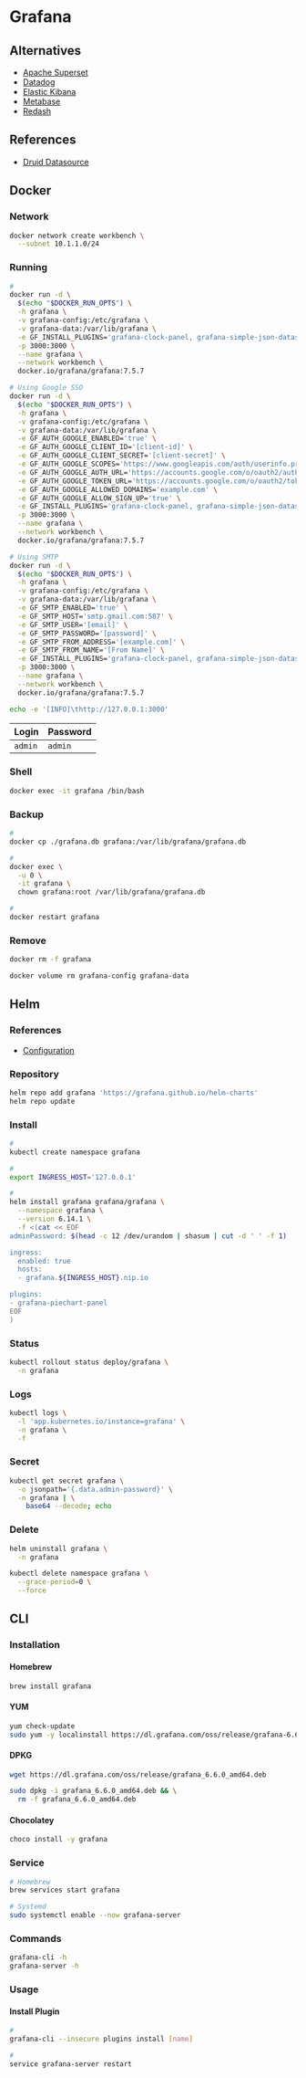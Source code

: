 # Grafana

<!--
https://linkedin.com/learning/graphite-and-grafana-visualizing-application-performance/monitoring-and-visualizing-system-performance
https://linkedin.com/learning/kubernetes-monitoring-with-prometheus/prometheus-monitoring-to-prevent-outages
https://app.pluralsight.com/library/courses/monitoring-containerized-app-health-docker/table-of-contents
-->

## Alternatives

- [Apache Superset](/apache/apache-superset.md)
- [Datadog](https://www.datadoghq.com/)
- [Elastic Kibana](/elastic/elastic-kibana.md)
- [Metabase](/metabase.md)
- [Redash](/redash.md)

## References

- [Druid Datasource](https://grafana.com/grafana/plugins/abhisant-druid-datasource)

## Docker

### Network

```sh
docker network create workbench \
  --subnet 10.1.1.0/24
```

### Running

```sh
#
docker run -d \
  $(echo "$DOCKER_RUN_OPTS") \
  -h grafana \
  -v grafana-config:/etc/grafana \
  -v grafana-data:/var/lib/grafana \
  -e GF_INSTALL_PLUGINS='grafana-clock-panel, grafana-simple-json-datasource, grafana-piechart-panel' \
  -p 3000:3000 \
  --name grafana \
  --network workbench \
  docker.io/grafana/grafana:7.5.7

# Using Google SSO
docker run -d \
  $(echo "$DOCKER_RUN_OPTS") \
  -h grafana \
  -v grafana-config:/etc/grafana \
  -v grafana-data:/var/lib/grafana \
  -e GF_AUTH_GOOGLE_ENABLED='true' \
  -e GF_AUTH_GOOGLE_CLIENT_ID='[client-id]' \
  -e GF_AUTH_GOOGLE_CLIENT_SECRET='[client-secret]' \
  -e GF_AUTH_GOOGLE_SCOPES='https://www.googleapis.com/auth/userinfo.profile https://www.googleapis.com/auth/userinfo.email' \
  -e GF_AUTH_GOOGLE_AUTH_URL='https://accounts.google.com/o/oauth2/auth' \
  -e GF_AUTH_GOOGLE_TOKEN_URL='https://accounts.google.com/o/oauth2/token' \
  -e GF_AUTH_GOOGLE_ALLOWED_DOMAINS='example.com' \
  -e GF_AUTH_GOOGLE_ALLOW_SIGN_UP='true' \
  -e GF_INSTALL_PLUGINS='grafana-clock-panel, grafana-simple-json-datasource, grafana-piechart-panel' \
  -p 3000:3000 \
  --name grafana \
  --network workbench \
  docker.io/grafana/grafana:7.5.7

# Using SMTP
docker run -d \
  $(echo "$DOCKER_RUN_OPTS") \
  -h grafana \
  -v grafana-config:/etc/grafana \
  -v grafana-data:/var/lib/grafana \
  -e GF_SMTP_ENABLED='true' \
  -e GF_SMTP_HOST='smtp.gmail.com:587' \
  -e GF_SMTP_USER='[email]' \
  -e GF_SMTP_PASSWORD='[password]' \
  -e GF_SMTP_FROM_ADDRESS='[example.com]' \
  -e GF_SMTP_FROM_NAME='[From Name]' \
  -e GF_INSTALL_PLUGINS='grafana-clock-panel, grafana-simple-json-datasource, grafana-piechart-panel' \
  -p 3000:3000 \
  --name grafana \
  --network workbench \
  docker.io/grafana/grafana:7.5.7
```

<!-- ```sh
docker cp [filename].json grafana:/etc/grafana/provisioning/dashboards
``` -->

```sh
echo -e '[INFO]\thttp://127.0.0.1:3000'
```

| Login | Password |
| --- | --- |
| `admin` | `admin` |

### Shell

```sh
docker exec -it grafana /bin/bash
```

### Backup

```sh
#
docker cp ./grafana.db grafana:/var/lib/grafana/grafana.db

#
docker exec \
  -u 0 \
  -it grafana \
  chown grafana:root /var/lib/grafana/grafana.db

#
docker restart grafana
```

<!--
/etc/grafana/provisioning
-->

### Remove

```sh
docker rm -f grafana

docker volume rm grafana-config grafana-data
```

## Helm

### References

- [Configuration](https://github.com/grafana/helm-charts/tree/main/charts/grafana#configuration)

### Repository

```sh
helm repo add grafana 'https://grafana.github.io/helm-charts'
helm repo update
```

### Install

```sh
#
kubectl create namespace grafana

#
export INGRESS_HOST='127.0.0.1'

#
helm install grafana grafana/grafana \
  --namespace grafana \
  --version 6.14.1 \
  -f <(cat << EOF
adminPassword: $(head -c 12 /dev/urandom | shasum | cut -d ' ' -f 1)

ingress:
  enabled: true
  hosts:
  - grafana.${INGRESS_HOST}.nip.io

plugins:
- grafana-piechart-panel
EOF
)
```

### Status

```sh
kubectl rollout status deploy/grafana \
  -n grafana
```

### Logs

```sh
kubectl logs \
  -l 'app.kubernetes.io/instance=grafana' \
  -n grafana \
  -f
```

### Secret

```sh
kubectl get secret grafana \
  -o jsonpath='{.data.admin-password}' \
  -n grafana | \
    base64 --decode; echo
```

### Delete

```sh
helm uninstall grafana \
  -n grafana

kubectl delete namespace grafana \
  --grace-period=0 \
  --force
```

## CLI

### Installation

#### Homebrew

```sh
brew install grafana
```

#### YUM

```sh
yum check-update
sudo yum -y localinstall https://dl.grafana.com/oss/release/grafana-6.6.0-1.x86_64.rpm
```

#### DPKG

```sh
wget https://dl.grafana.com/oss/release/grafana_6.6.0_amd64.deb

sudo dpkg -i grafana_6.6.0_amd64.deb && \
  rm -f grafana_6.6.0_amd64.deb
```

#### Chocolatey

```sh
choco install -y grafana
```

### Service

```sh
# Homebrew
brew services start grafana

# Systemd
sudo systemctl enable --now grafana-server
```

### Commands

```sh
grafana-cli -h
grafana-server -h
```

### Usage

#### Install Plugin

```sh
#
grafana-cli --insecure plugins install [name]

#
service grafana-server restart
```
